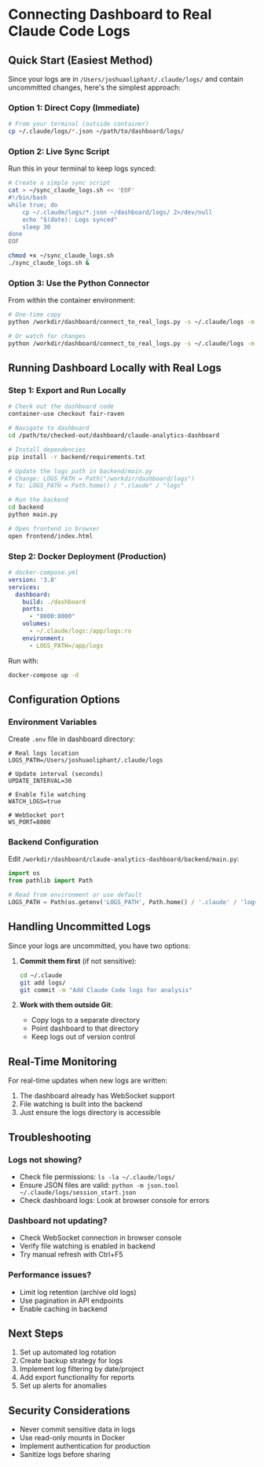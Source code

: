 # Connecting Dashboard to Real Claude Code Logs

## Quick Start (Easiest Method)

Since your logs are in `/Users/joshuaoliphant/.claude/logs/` and contain uncommitted changes, here's the simplest approach:

### Option 1: Direct Copy (Immediate)

```bash
# From your terminal (outside container)
cp ~/.claude/logs/*.json ~/path/to/dashboard/logs/
```

### Option 2: Live Sync Script

Run this in your terminal to keep logs synced:

```bash
# Create a simple sync script
cat > ~/sync_claude_logs.sh << 'EOF'
#!/bin/bash
while true; do
    cp ~/.claude/logs/*.json ~/dashboard/logs/ 2>/dev/null
    echo "$(date): Logs synced"
    sleep 30
done
EOF

chmod +x ~/sync_claude_logs.sh
./sync_claude_logs.sh &
```

### Option 3: Use the Python Connector

From within the container environment:

```bash
# One-time copy
python /workdir/dashboard/connect_to_real_logs.py -s ~/.claude/logs -m copy

# Or watch for changes
python /workdir/dashboard/connect_to_real_logs.py -s ~/.claude/logs -m watch
```

## Running Dashboard Locally with Real Logs

### Step 1: Export and Run Locally

```bash
# Check out the dashboard code
container-use checkout fair-raven

# Navigate to dashboard
cd /path/to/checked-out/dashboard/claude-analytics-dashboard

# Install dependencies
pip install -r backend/requirements.txt

# Update the logs path in backend/main.py
# Change: LOGS_PATH = Path("/workdir/dashboard/logs")
# To: LOGS_PATH = Path.home() / ".claude" / "logs"

# Run the backend
cd backend
python main.py

# Open frontend in browser
open frontend/index.html
```

### Step 2: Docker Deployment (Production)

```yaml
# docker-compose.yml
version: '3.8'
services:
  dashboard:
    build: ./dashboard
    ports:
      - "8000:8000"
    volumes:
      - ~/.claude/logs:/app/logs:ro
    environment:
      - LOGS_PATH=/app/logs
```

Run with:
```bash
docker-compose up -d
```

## Configuration Options

### Environment Variables

Create `.env` file in dashboard directory:

```env
# Real logs location
LOGS_PATH=/Users/joshuaoliphant/.claude/logs

# Update interval (seconds)
UPDATE_INTERVAL=30

# Enable file watching
WATCH_LOGS=true

# WebSocket port
WS_PORT=8000
```

### Backend Configuration

Edit `/workdir/dashboard/claude-analytics-dashboard/backend/main.py`:

```python
import os
from pathlib import Path

# Read from environment or use default
LOGS_PATH = Path(os.getenv('LOGS_PATH', Path.home() / '.claude' / 'logs'))
```

## Handling Uncommitted Logs

Since your logs are uncommitted, you have two options:

1. **Commit them first** (if not sensitive):
   ```bash
   cd ~/.claude
   git add logs/
   git commit -m "Add Claude Code logs for analysis"
   ```

2. **Work with them outside Git**:
   - Copy logs to a separate directory
   - Point dashboard to that directory
   - Keep logs out of version control

## Real-Time Monitoring

For real-time updates when new logs are written:

1. The dashboard already has WebSocket support
2. File watching is built into the backend
3. Just ensure the logs directory is accessible

## Troubleshooting

### Logs not showing?
- Check file permissions: `ls -la ~/.claude/logs/`
- Ensure JSON files are valid: `python -m json.tool ~/.claude/logs/session_start.json`
- Check dashboard logs: Look at browser console for errors

### Dashboard not updating?
- Check WebSocket connection in browser console
- Verify file watching is enabled in backend
- Try manual refresh with Ctrl+F5

### Performance issues?
- Limit log retention (archive old logs)
- Use pagination in API endpoints
- Enable caching in backend

## Next Steps

1. Set up automated log rotation
2. Create backup strategy for logs
3. Implement log filtering by date/project
4. Add export functionality for reports
5. Set up alerts for anomalies

## Security Considerations

- Never commit sensitive data in logs
- Use read-only mounts in Docker
- Implement authentication for production
- Sanitize logs before sharing